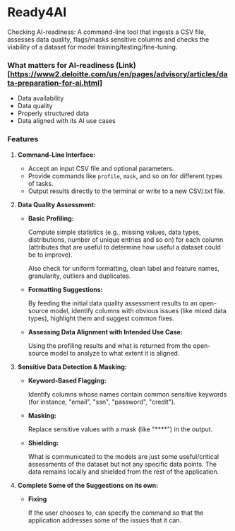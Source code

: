# Ready4AI
Checking AI-readiness: A command-line tool that ingests a CSV file, assesses data quality, flags/masks sensitive columns and checks the viability of a dataset for model training/testing/fine-tuning.

### What matters for AI-readiness (Link)[https://www2.deloitte.com/us/en/pages/advisory/articles/data-preparation-for-ai.html]
- Data availability
- Data quality
- Properly structured data
- Data aligned with its AI use cases

### Features

1. **Command-Line Interface:**
   - Accept an input CSV file and optional parameters.
   - Provide commands like `profile`, `mask`, and so on for different types of tasks.
   - Output results directly to the terminal or write to a new CSV/.txt file.

2. **Data Quality Assessment:**
   - **Basic Profiling:**  

     Compute simple statistics (e.g., missing values, data types, distributions, number of unique entries and so on) for each column (attributes that are useful to determine how useful a dataset could be to improve).

     Also check for uniform formatting, clean label and feature names, granularity, outliers and duplicates.
   - **Formatting Suggestions:**  

     By feeding the initial data quality assessment results to an open-source model, identify columns with obvious issues (like mixed data types), highlight them and suggest common fixes.
   - **Assessing Data Alignment with Intended Use Case:**
     
     Using the profiling results and what is returned from the open-source model to analyze to what extent it is aligned.

3. **Sensitive Data Detection & Masking:**
   - **Keyword-Based Flagging:**  

     Identify columns whose names contain common sensitive keywords (for instance, "email", "ssn", "password", "credit").
   - **Masking:**  

     Replace sensitive values with a mask (like "****") in the output.
   - **Shielding:**

     What is communicated to the models are just some useful/critical assessments of the dataset but not any specific data points. The data remains locally and shielded from the rest of the application.

4. **Complete Some of the Suggestions on its own:**
   - **Fixing**

     If the user chooses to, can specify the command so that the application addresses some of the issues that it can.
